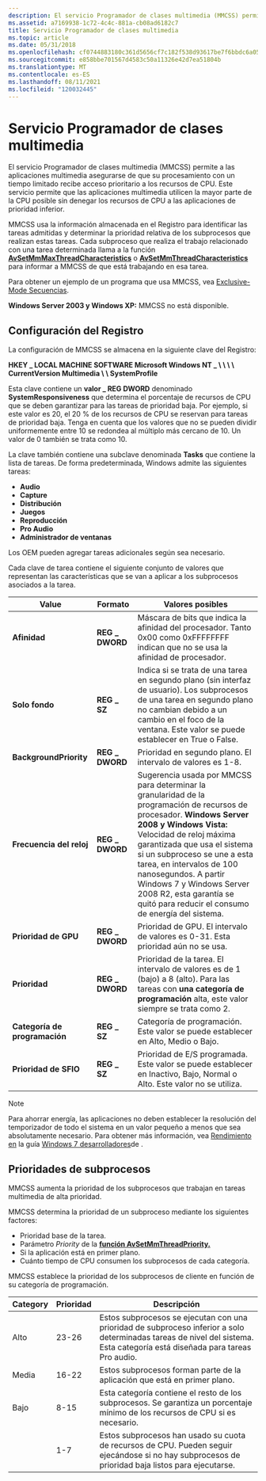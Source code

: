 ```yaml
---
description: El servicio Programador de clases multimedia (MMCSS) permite a las aplicaciones multimedia asegurarse de que su procesamiento con un tiempo limitado recibe acceso prioritario a los recursos de CPU.
ms.assetid: a7169938-1c72-4c4c-881a-cb08ad6182c7
title: Servicio Programador de clases multimedia
ms.topic: article
ms.date: 05/31/2018
ms.openlocfilehash: cf0744883180c361d5656cf7c182f538d93617be7f6bbdc6a05ff93efa732b53
ms.sourcegitcommit: e858bbe701567d4583c50a11326e42d7ea51804b
ms.translationtype: MT
ms.contentlocale: es-ES
ms.lasthandoff: 08/11/2021
ms.locfileid: "120032445"
---
```

# <a name="multimedia-class-scheduler-service"></a>Servicio Programador de clases multimedia

El servicio Programador de clases multimedia (MMCSS) permite a las aplicaciones multimedia asegurarse de que su procesamiento con un tiempo limitado recibe acceso prioritario a los recursos de CPU. Este servicio permite que las aplicaciones multimedia utilicen la mayor parte de la CPU posible sin denegar los recursos de CPU a las aplicaciones de prioridad inferior.

MMCSS usa la información almacenada en el Registro para identificar las tareas admitidas y determinar la prioridad relativa de los subprocesos que realizan estas tareas. Cada subproceso que realiza el trabajo relacionado con una tarea determinada llama a la función [**AvSetMmMaxThreadCharacteristics**](/windows/desktop/api/Avrt/nf-avrt-avsetmmmaxthreadcharacteristicsa) o [**AvSetMmThreadCharacteristics**](/windows/desktop/api/Avrt/nf-avrt-avsetmmthreadcharacteristicsa) para informar a MMCSS de que está trabajando en esa tarea.

Para obtener un ejemplo de un programa que usa MMCSS, vea [Exclusive-Mode Secuencias](/previous-versions//bb614507(v=vs.85)).

**Windows Server 2003 y Windows XP:** MMCSS no está disponible.

## <a name="registry-settings"></a>Configuración del Registro

La configuración de MMCSS se almacena en la siguiente clave del Registro:

**HKEY \_ LOCAL MACHINE SOFTWARE Microsoft Windows NT \_ \\ \\ \\ \\ CurrentVersion Multimedia \\ \\ SystemProfile**

Esta clave contiene un **valor \_ REG DWORD** denominado **SystemResponsiveness** que determina el porcentaje de recursos de CPU que se deben garantizar para las tareas de prioridad baja. Por ejemplo, si este valor es 20, el 20 % de los recursos de CPU se reservan para tareas de prioridad baja. Tenga en cuenta que los valores que no se pueden dividir uniformemente entre 10 se redondea al múltiplo más cercano de 10. Un valor de 0 también se trata como 10.

La clave también contiene una subclave denominada **Tasks** que contiene la lista de tareas. De forma predeterminada, Windows admite las siguientes tareas:

-   **Audio**
-   **Capture**
-   **Distribución**
-   **Juegos**
-   **Reproducción**
-   **Pro Audio**
-   **Administrador de ventanas**

Los OEM pueden agregar tareas adicionales según sea necesario.

Cada clave de tarea contiene el siguiente conjunto de valores que representan las características que se van a aplicar a los subprocesos asociados a la tarea.

| Value                   | Formato         | Valores posibles                                                                                                                                                                                                                                                                                                                                                         |
|-------------------------|----------------|-------------------------------------------------------------------------------------------------------------------------------------------------------------------------------------------------------------------------------------------------------------------------------------------------------------------------------------------------------------------------|
| **Afinidad**            | **REG \_ DWORD** | Máscara de bits que indica la afinidad del procesador. Tanto 0x00 como 0xFFFFFFFF indican que no se usa la afinidad de procesador.                                                                                                                                                                                                                                                 |
| **Solo fondo**     | **REG \_ SZ**    | Indica si se trata de una tarea en segundo plano (sin interfaz de usuario). Los subprocesos de una tarea en segundo plano no cambian debido a un cambio en el foco de la ventana. Este valor se puede establecer en True o False.                                                                                                                                                                            |
| **BackgroundPriority**  | **REG \_ DWORD** | Prioridad en segundo plano. El intervalo de valores es 1-8.                                                                                                                                                                                                                                                                                                                    |
| **Frecuencia del reloj**          | **REG \_ DWORD** | Sugerencia usada por MMCSS para determinar la granularidad de la programación de recursos de procesador. **Windows Server 2008 y Windows Vista:** Velocidad de reloj máxima garantizada que usa el sistema si un subproceso se une a esta tarea, en intervalos de 100 nanosegundos. A partir Windows 7 y Windows Server 2008 R2, esta garantía se quitó para reducir el consumo de energía del sistema.<br/> |
| **Prioridad de GPU**        | **REG \_ DWORD** | Prioridad de GPU. El intervalo de valores es 0-31. Esta prioridad aún no se usa.                                                                                                                                                                                                                                                                                           |
| **Prioridad**            | **REG \_ DWORD** | Prioridad de la tarea. El intervalo de valores es de 1 (bajo) a 8 (alto). Para las tareas con **una categoría de programación** alta, este valor siempre se trata como 2.<br/>                                                                                                                                                                                                           |
| **Categoría de programación** | **REG \_ SZ**    | Categoría de programación. Este valor se puede establecer en Alto, Medio o Bajo.                                                                                                                                                                                                                                                                                                 |
| **Prioridad de SFIO**       | **REG \_ SZ**    | Prioridad de E/S programada. Este valor se puede establecer en Inactivo, Bajo, Normal o Alto. Este valor no se utiliza.                                                                                                                                                                                                                                                                |



 

> [!Note]  
> Para ahorrar energía, las aplicaciones no deben establecer la resolución del temporizador de todo el sistema en un valor pequeño a menos que sea absolutamente necesario. Para obtener más información, vea [Rendimiento en](../win7devguide/performance.md) la guía [Windows 7 desarrolladores](../win7devguide/windows-7-developer-guide.md)de .

 

## <a name="thread-priorities"></a>Prioridades de subprocesos

MMCSS aumenta la prioridad de los subprocesos que trabajan en tareas multimedia de alta prioridad.

MMCSS determina la prioridad de un subproceso mediante los siguientes factores:

-   Prioridad base de la tarea.
-   Parámetro *Priority* de la [**función AvSetMmThreadPriority.**](/windows/desktop/api/Avrt/nf-avrt-avsetmmthreadpriority)
-   Si la aplicación está en primer plano.
-   Cuánto tiempo de CPU consumen los subprocesos de cada categoría.

MMCSS establece la prioridad de los subprocesos de cliente en función de su categoría de programación.

| Category | Prioridad | Descripción                                                                                                                               |
|----------|----------|-------------------------------------------------------------------------------------------------------------------------------------------|
| Alto     | 23-26    | Estos subprocesos se ejecutan con una prioridad de subproceso inferior a solo determinadas tareas de nivel del sistema. Esta categoría está diseñada para tareas Pro audio. |
| Media   | 16-22    | Estos subprocesos forman parte de la aplicación que está en primer plano.                                                                      |
| Bajo      | 8-15     | Esta categoría contiene el resto de los subprocesos. Se garantiza un porcentaje mínimo de los recursos de CPU si es necesario.           |
|          | 1-7      | Estos subprocesos han usado su cuota de recursos de CPU. Pueden seguir ejecándose si no hay subprocesos de prioridad baja listos para ejecutarse.                |



 

 

 
